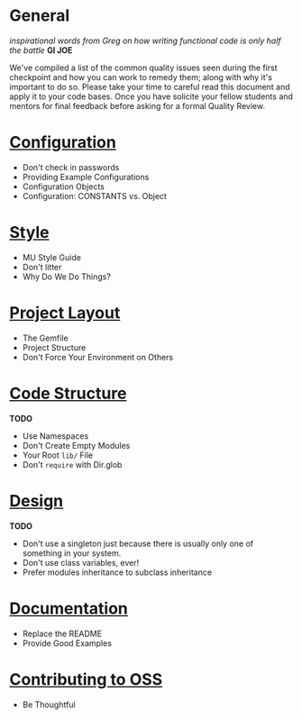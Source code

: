 General
=======
_inspirational words from Greg on how writing functional code is only
half the battle_ __GI JOE__

We've compiled a list of the common quality issues seen during the first checkpoint and how you can work to remedy them; along with why it's important to do so. Please take your time to careful read this document and apply it to your code bases. Once you have solicite your fellow students and mentors for final feedback before asking for a formal Quality Review.

[Configuration](https://github.com/mendicant-university/s10-notes/blob/master/configuration.md)
===============

  - Don't check in passwords
  - Providing Example Configurations
  - Configuration Objects
  - Configuration: CONSTANTS vs. Object

[Style](https://github.com/mendicant-university/s10-notes/blob/master/style.md)
=======

  - MU Style Guide
  - Don't litter
  - Why Do We Do Things?

[Project Layout](https://github.com/mendicant-university/s10-notes/blob/master/project_layout.md)
================

  - The Gemfile
  - Project Structure
  - Don't Force Your Environment on Others

[Code Structure](https://github.com/mendicant-university/s10-notes/blob/master/code_structure.md)
================
__TODO__

  - Use Namespaces
  - Don't Create Empty Modules
  - Your Root `lib/` File
  - Don't `require` with Dir.glob

[Design](https://github.com/mendicant-university/s10-notes/blob/master/design.md)
========
__TODO__

  - Don't use a singleton just because there is usually only one of something in your system.
  - Don't use class variables, ever!
  - Prefer modules inheritance to subclass inheritance

[Documentation](https://github.com/mendicant-university/s10-notes/blob/master/documentation.md)
===============

  - Replace the README
  - Provide Good Examples

[Contributing to OSS](https://github.com/mendicant-university/s10-notes/blob/master/contributing_to_oss.md)
=====================

  - Be Thoughtful